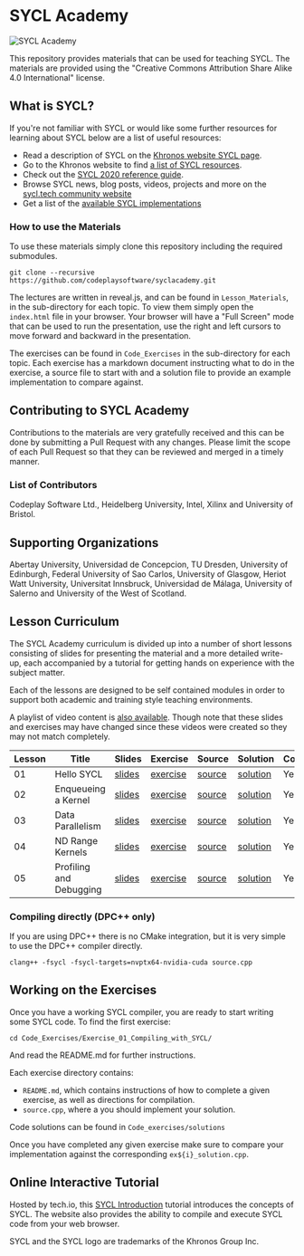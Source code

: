 # SYCL Academy

![SYCL Academy](sycl_academy.png "SYCL Academy")

This repository provides materials that can be used for teaching SYCL. The
materials are provided using the "Creative Commons Attribution Share Alike 4.0
International" license.

## What is SYCL?

If you're not familiar with SYCL or would like some further resources for
learning about SYCL below are a list of useful resources:

*  Read a description of SYCL on the [Khronos website SYCL page](https://www.khronos.org/sycl/).
*  Go to the Khronos website to find [a list of SYCL resources](https://www.khronos.org/sycl/resources).
*  Check out the [SYCL 2020 reference guide](https://www.khronos.org/registry/SYCL/).
*  Browse SYCL news, blog posts, videos, projects and more on the [sycl.tech community website](https://sycl.tech/)
*  Get a list of the [available SYCL implementations](https://sycl.tech/#get-sycl)

### How to use the Materials

To use these materials simply clone this repository including the required submodules.

```
git clone --recursive https://github.com/codeplaysoftware/syclacademy.git
```

The lectures are written in reveal.js, and can be found in `Lesson_Materials`,
in the sub-directory for each topic. To view them simply open the `index.html`
file in your browser. Your browser will have a "Full Screen" mode that can be
used to run the presentation, use the right and left cursors to move forward and
backward in the presentation.

The exercises can be found in `Code_Exercises` in the sub-directory for each
topic. Each exercise has a markdown document instructing what to do in the
exercise, a source file to start with and a solution file to provide an
example implementation to compare against.

## Contributing to SYCL Academy

Contributions to the materials are very gratefully received and this can be done
by submitting a Pull Request with any changes. Please limit the scope of each
Pull Request so that they can be reviewed and merged in a timely manner.

### List of Contributors

Codeplay Software Ltd., Heidelberg University, Intel, Xilinx and University of Bristol.

## Supporting Organizations
Abertay University, Universidad de Concepcion, TU Dresden, University of
Edinburgh, Federal University of Sao Carlos, University of Glasgow, Heriot Watt
University, Universitat Innsbruck, Universidad de Málaga, University of Salerno
and University of the West of Scotland.

## Lesson Curriculum

The SYCL Academy curriculum is divided up into a number of short lessons
consisting of slides for presenting the material and a more detailed write-up,
each accompanied by a tutorial for getting hands on experience with the subject
matter.

Each of the lessons are designed to be self contained modules in order to
support both academic and training style teaching environments. 

A playlist of video content is [also available][video-playlist]. Though note that these
slides and exercises may have changed since these videos were created so they
may not match completely.

| Lesson | Title | Slides | Exercise | Source | Solution | ComputeCpp | DPC++ | hipSYCL |
|--------|-------|--------|----------|--------|----------|------------|-------|---------|
| 01 | Hello SYCL | [slides][lesson-1-slides] | [exercise][lesson-1-exercise] | [source][lesson-1-source] | [solution][lesson-1-solution] | Yes | Yes | Yes |
| 02 | Enqueueing a Kernel | [slides][lesson-2-slides] | [exercise][lesson-2-exercise] | [source][lesson-2-source] | [solution][lesson-2-solution] | Yes | Yes | Yes |
| 03 | Data Parallelism | [slides][lesson-3-slides] | [exercise][lesson-3-exercise] | [source][lesson-3-source] | [solution][lesson-3-solution] | Yes | Yes | Yes |
| 04 | ND Range Kernels | [slides][lesson-4-slides] | [exercise][lesson-4-exercise] | [source][lesson-4-source] | [solution][lesson-4-solution] | Yes | Yes | Yes |
| 05 | Profiling and Debugging | [slides][lesson-5-slides] | [exercise][lesson-5-exercise] | [source][lesson-5-source] | [solution][lesson-5-solution] | Yes | Yes | Yes |

### Compiling directly (DPC++ only)

If you are using DPC++ there is no CMake integration, but it is very simple to
use the DPC++ compiler directly.

`clang++ -fsycl -fsycl-targets=nvptx64-nvidia-cuda source.cpp`

## Working on the Exercises
Once you have a working SYCL compiler, you are ready to start writing some SYCL code. To find the first exercise:
```
cd Code_Exercises/Exercise_01_Compiling_with_SYCL/
```
And read the README.md for further instructions. 

Each exercise directory contains:
* ```README.md```, which contains instructions of how to complete a given exercise, as well as directions for compilation.
* ```source.cpp```, where a you should implement your solution.

Code solutions can be found in `Code_exercises/solutions`

Once you have completed any given exercise make sure to compare your implementation against the corresponding ```ex${i}_solution.cpp```. 

## Online Interactive Tutorial

Hosted by tech.io, this [SYCL Introduction](https://tech.io/playgrounds/48226/introduction-to-sycl/introduction-to-sycl-2) tutorial introduces the concepts of SYCL. The website also provides the ability to compile and execute SYCL code from your web browser.

SYCL and the SYCL logo are trademarks of the Khronos Group Inc.

[computecpp-download]: https://developer.codeplay.com
[computecpp-getting-started]: https://developer.codeplay.com/products/computecpp/ce/guides/getting-started?
[dpcpp-getting-started]: https://software.intel.com/content/www/us/en/develop/articles/installation-guide-for-intel-oneapi-toolkits.html
[intel-devcloud]: https://intelsoftwaresites.secure.force.com/devcloud/oneapi
[docker-container-oneapi]: https://software.intel.com/content/www/us/en/develop/documentation/get-started-with-intel-oneapi-base-linux/top/using-containers.html
[oneAPI-system-requirements]: https://software.intel.com/content/www/us/en/develop/articles/intel-oneapi-base-toolkit-system-requirements.html

[hipsycl-installing]: https://github.com/illuhad/hipSYCL/blob/develop/doc/installing.md
[rocm-gpus]: https://github.com/RadeonOpenCompute/ROCm#supported-gpus
[spack]: https://github.com/spack/spack

[video-playlist]: https://youtube.com/playlist?list=PLCssnq0MpRdM-IUAYtNSPYck6u3oz7OZQ

[lesson-1-slides]: ./Lesson_Materials/Lecture_01_What_is_SYCL_and_DPC++/
[lesson-1-exercise]: ./Code_Exercises/Exercise_01_Hello_SYCL/README.md
[lesson-1-source]: ./Code_Exercises/Exercise_01_Hello_SYCL/source.cpp
[lesson-1-solution]: ./Code_Exercises/solutions/ex1_solution.cpp

[lesson-2-slides]: ./Lesson_Materials/Lecture_02_Enqueuing_a_Kernel/
[lesson-2-exercise]: ./Code_Exercises/Exercise_02_First_Kernel/README.md
[lesson-2-source]: ./Code_Exercises/Exercise_02_First_Kernel/source.cpp
[lesson-2-solution]: ./Code_Exercises/solutions/ex2_solution.cpp

[lesson-3-slides]: ./Lesson_Materials/Lecture_03_Data_Parallelism/
[lesson-3-exercise]: ./Code_Exercises/Exercise_03_Vector_Add/README.md
[lesson-3-source]: ./Code_Exercises/Exercise_03_Vector_Add/source.cpp
[lesson-3-solution]: ./Code_Exercises/solutions/ex3_solution.cpp

[lesson-4-slides]: ./Lesson_Materials/Lecture_04_ND_Range_Kernel/
[lesson-4-exercise]: ./Code_Exercises/Exercise_04_ND_Range_Kernel/README.md
[lesson-4-source]: ./Code_Exercises/Exercise_04_ND_Range_Kernel/source.cpp
[lesson-4-solution]: ./Code_Exercises/solutions/ex4_solution.cpp

[lesson-5-slides]: ./Lesson_Materials/Lecture_05_Profiling_and_Debugging/
[lesson-5-exercise]: ./Code_Exercises/Exercise_05_Profiling/README.md
[lesson-5-source]: ./Code_Exercises/Exercise_05_Profiling/source.cpp
[lesson-5-solution]: ./Code_Exercises/solutions/ex5_solution.cpp

